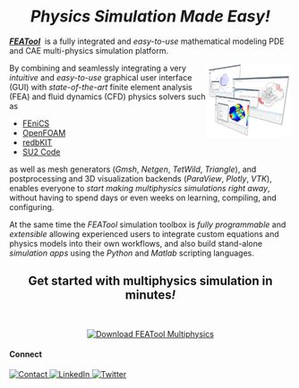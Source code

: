 <h1 align="center"><i><b>Physics Simulation Made Easy!</b></i></h1> 

[<i><b>FEATool</b></i>](https://www.featool.com)&nbsp; is a fully integrated and _easy-to-use_ mathematical modeling PDE and CAE multi-physics simulation platform.

<a href="https://www.featool.com">
  <img src="https://github.com/precise-simulation/precise-simulation/blob/7990f467952f544cb992985bcb89b3ff06efc79b/featool-multiphysics-modeling-process-screenshots.png" align="right" width="30%"
       title="Physics and CAE Simulation Made Easy!"/>
</a>

By combining and seamlessly integrating a very _intuitive_ and _easy-to-use_ graphical user interface (GUI) with _state-of-the-art_ finite element analysis (FEA) and fluid dynamics (CFD) physics solvers such as

- [FEniCS](https://www.featool.com/tutorial/2017/06/16/python-multiphysics-and-fea-simulations-with-fenics-and-featool)
- [OpenFOAM](https://www.featool.com/tutorial/2021/05/03/easy-openfoam-gui)
- [redbKIT](https://redbkit.github.io/redbKIT)
- [SU2 Code](https://www.featool.com/doc/su2.html)

as well as mesh generators (_Gmsh_, _Netgen_, _TetWild_, _Triangle_), and postprocessing and 3D visualization backends (_ParaView_, _Plotly_, _VTK_), enables everyone to _start making multiphysics simulations right away_, without having to spend days or even weeks on learning, compiling, and configuring.

At the same time the _FEATool_ simulation toolbox is _fully programmable_ and _extensible_ allowing experienced users to integrate custom equations and physics models into their own workflows, and also build stand-alone _simulation apps_ using the _Python_ and _Matlab_ scripting languages.

<h2 align="center">Get started with multiphysics simulation in minutes<i>!</i></h2>
<br>

<p align="center">
  <a href="https://www.featool.com/download" target="_blank"><img src="https://raw.githubusercontent.com/precise-simulation/featool-multiphysics/master/featool-multiphysics-download.png" alt="Download FEATool Multiphysics" title="Download and try FEATool Multiphysics today!" style="max-width:50%"></a>
</p>


#### Connect
<p>
  <a href="https://www.featool.com/about#contact">
    <img alt="Contact" src="https://img.shields.io/badge/-Contact-9cf?&style=for-the-badge&logo=GMail&logoColor=white" title="Contact Precise Simulation"/>
  </a>
  <a href="https://www.linkedin.com/company/featool-multiphysics-page">
    <img alt="LinkedIn" src="https://img.shields.io/badge/Linked-In-blue?style=for-the-badge" title="Follow Precise Simulation on LinkedIn"/>
  </a>
  <a href="https://twitter.com/featool">
    <img alt="Twitter" src="https://img.shields.io/badge/twitter-%231DA1F2.svg?&style=for-the-badge&logo=twitter&logoColor=white" title="Follow Precise Simulation on Twitter"/>
  </a>
</p>
